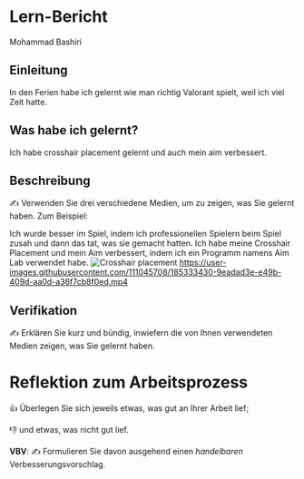 # Lern-Bericht
Mohammad Bashiri

## Einleitung

In den Ferien habe ich gelernt wie man richtig Valorant spielt, weil ich viel Zeit hatte.

## Was habe ich gelernt?

Ich habe crosshair placement gelernt und auch mein aim verbessert.

## Beschreibung

✍️ Verwenden Sie drei verschiedene Medien, um zu zeigen, was Sie gelernt haben. Zum Beispiel:

 Ich wurde besser im Spiel, indem ich professionellen Spielern beim Spiel zusah und dann das tat, was sie gemacht hatten.
 Ich habe meine Crosshair Placement und mein Aim verbessert, indem ich ein Programm namens Aim Lab verwendet habe.
![Crosshair placement](https://cdn.sanity.io/images/ccckgjf9/production/fb6507c971a41ee9dd218dcd6d2f39ae4ac23cbc-1920x1080.jpg?max-h=1080&max-w=1920&fit=scale&auto=format)
https://user-images.githubusercontent.com/111045708/185333430-9eadad3e-e49b-409d-aa0d-a36f7cb8f0ed.mp4


## Verifikation

✍️ Erklären Sie kurz und bündig, inwiefern die von Ihnen verwendeten Medien zeigen, was Sie gelernt haben.

# Reflektion zum Arbeitsprozess

👍 Überlegen Sie sich jeweils etwas, was gut an Ihrer Arbeit lief; 

👎 und etwas, was nicht gut lief.

**VBV**: ✍️ Formulieren Sie davon ausgehend einen *handelbaren* Verbesserungsvorschlag.
